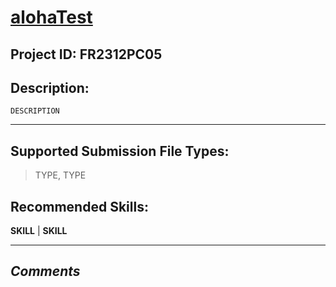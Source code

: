 
# [alohaTest](aloha.com)
## Project ID: FR2312PC05
## Description:
```
DESCRIPTION

```
---
## Supported Submission File Types:

> TYPE, TYPE

## Recommended Skills:


**SKILL** | **SKILL**  

---
***Comments***
- 
